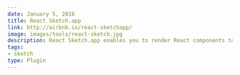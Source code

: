 ```yaml
---
date: January 5, 2018
title: React Sketch.app
link: http://airbnb.io/react-sketchapp/
image: images/tools/react-sketch.jpg
description: React Sketch.app enables you to render React components to Sketch. It was built for Airbnb’s design system. This is the easiest way to manage Sketch assets in a large design system.
tags:
- sketch
type: Plugin
---
```


<!-- TOOLS TAGS
================================
- design
- development
- documentation
- frameworks
- sketch
  type: Plugin
  type: Sketch File
================================ -->